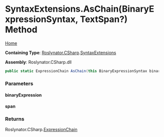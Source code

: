 <a name="_top"></a>

# SyntaxExtensions\.AsChain\(BinaryExpressionSyntax, TextSpan?\) Method

[Home](../../../../README.md#_top)

**Containing Type**: [Roslynator.CSharp](../../README.md#_top)\.[SyntaxExtensions](../README.md#_top)

**Assembly**: Roslynator\.CSharp\.dll

```csharp
public static ExpressionChain AsChain(this BinaryExpressionSyntax binaryExpression, TextSpan? span = null)
```

### Parameters

#### binaryExpression

#### span

### Returns

Roslynator\.CSharp\.[ExpressionChain](../../ExpressionChain/README.md#_top)

